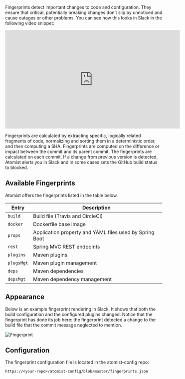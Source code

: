 Fingerprints detect important changes to code and configuration. They ensure that critical, potentially breaking changes don’t slip by unnoticed and cause outages or other problems. You can see how this looks in Slack in the following video snippet:

<div class="ss-container">
<iframe id="ytplayer" width="560" height="315" src="https://www.youtube.com/embed/oEYqmKvDK_w" frameborder="0" loop="1" allowfullscreen></iframe>
</div>

Fingerprints are calculated by extracting specific, logically related fragments of code, normalizing and sorting them in a deterministic order, and then computing a SHA. Fingerprints are computed on the difference or impact between the commit and its parent commit. The fingerprints are calculated on each commit. If a change from previous version is detected, Atomist alerts you in Slack and in some cases sets the GitHub build status to blocked.

## Available Fingerprints

Atomist offers the fingerprints listed in the table below.

Entry | Description
------|------------
`build` | Build file (Travis and CircleCI)
`docker` | Dockerfile base image
`props` | Application property and YAML files used by Spring Boot
`rest` | Spring MVC REST endpoints
`plugins` | Maven plugins
`plugsMgt` | Maven plugin management
`deps` | Maven dependencies
`depsMgt` | Maven dependency management

## Appearance

Below is an example fingerprint rendering in Slack. It shows that both the build configuration and the configured plugins changed. Notice that the fingerprint has done its job here: the fingerprint detected a change to the build file that the commit message neglected to mention.

![Fingerprint](/images/fingerprint.png)

## Configuration

The fingerprint configuration file is located in the atomist-config repo:

`https://<your-repo>/atomist-config/blob/master/fingerprints.json`
